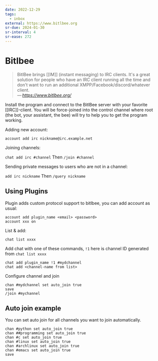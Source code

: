 ```yaml
---
date: 2022-12-29
tags:
  - inbox
external: https://www.bitlbee.org
sr-due: 2024-01-30
sr-interval: 4
sr-ease: 272
---
```

# Bitlbee

> BitlBee brings [[IM]] (instant messaging) to IRC clients. It's a great
> solution for people who have an IRC client running all the time and don't want
> to run an additional XMPP/Facebook/discord/whatever client.\
> — <cite>https://www.bitlbee.org/</cite>

Install the program and connect to the BitlBee server with your favorite
[[IRC]]-client. You will be force-joined into the control channel where root (the
bot, your assistant, the bee) will try to help you to get the program working.

Adding new account:

`account add irc nickname@irc.example.net`

Joining channels:

`chat add irc #channel` Then `/join #channel`

Sending private messages to users who are not in a channel:

`add irc nickname` Then `/query nickname`

## Using Plugins

Plugin adds custom protocol support to bitlbee, you can add account as usual:
```
account add plugin_name <email> <password>
account xxx on
```

List & add:

```
chat list xxxx
```

Add chat with one of these commands, `!1` here is channel ID generated from
`chat list xxxx`

```
chat add plugin_name !1 #mydchannel
chat add <channel-name from list>
```

Configure channel and join

```
chan #mydchannel set auto_join true
save
/join #mychannel
```

## Auto join example

You can set auto join for all channels you want to join automatically.

```
chan #python set auto_join true
chan ##programming set auto_join true
chan #c set auto_join true
chan #linux set auto_join true
chan #archlinux set auto_join true
chan #emacs set auto_join true
save
```
